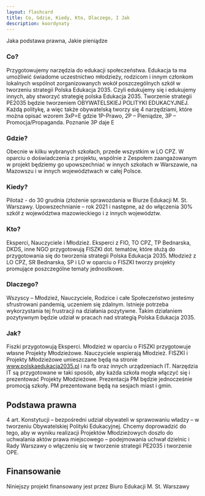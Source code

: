 ```yaml
---
layout: flashcard
title: Co, Gdzie, Kiedy, Kto, Dlaczego, I Jak
description: koordynaty
---
```


Jaka podstawa prawna, Jakie pieniądze

### Co? 
Przygotowujemy narzędzia do edukacji społeczeństwa. Edukacja ta ma umożliwić
świadome uczestnictwo młodzieży, rodzicom i innym członkom lokalnych wspólnot
zorganizowanych wokół poszczególnych szkół w tworzeniu strategii Polska Edukacja 2035.
Czyli edukujemy się i edukujemy innych, aby stworzyć strategię polska Edukacja 2035.
Tworzenie strategii PE2035 będzie tworzeniem OBYWATELSKIEJ POLITYKI EDUKACYJNEJ.
Każdą politykę, a więc także obywatelską tworzy się 4 narzędziami, które można opisać
wzorem 3xP=E gdzie 1P-Prawo, 2P – Pieniądze, 3P – Promocja/Propaganda. Poznanie 3P
daje E

### Gdzie? 
Obecnie w kilku wybranych szkołach, przede wszystkim w LO CPZ. W oparciu o
doświadczenia z projektu, wspólnie z Zespołem zaangażowanym w projekt będziemy go
upowszechniać w innych szkołach w Warszawie, na Mazowszu i w innych województwach w
całej Polsce.

### Kiedy? 
Pilotaż - do 30 grudnia (złożenie sprawozdania w Biurze Edukacji M. St. Warszawy.
Upowszechnianie – rok 2021 i następne, aż do włączenia 30% szkół z województwa
mazowieckiego i z innych województw.

### Kto? 
Eksperci, Nauczyciele i Młodzież. Eksperci z FIO, TO CPZ, TP Bednarska, DKDS, inne NGO
przygotowują FISZKI dot. tematów, które służą do przygotowania się do tworzenia strategii
Polska Edukacja 2035. Młodzież z LO CPZ, SR Bednarska, SP i LO w oparciu o FISZKI tworzy
projekty promujące poszczególne tematy jednostkowe.

### Dlaczego? 
Wszyscy – Młodzież, Nauczyciele, Rodzice i całe Społeczeństwo jesteśmy
sfrustrowani pandemią, uczeniem się zdalnym. Istnieje potrzeba wykorzystania tej frustracji
na działania pozytywne. Takim działaniem pozytywnym będzie udział w pracach nad strategią
Polska Edukacja 2035.

### Jak? 
Fiszki przygotowują Eksperci. Młodzież w oparciu o FISZKI przygotowuje własne Projekty
Młodzieżowe. Nauczyciele wspierają Młodzież. FISZKI i Projekty Młodzieżowe umieszczane
będą na stronie www.polskaedukacja2035.pl i na fb oraz innych urządzeniach IT. Narzędzia IT
są przygotowane w taki sposób, aby każda szkoła mogła włączyć się i prezentować Projekty
Młodzieżowe. Prezentacja PM będzie jednocześnie promocją szkoły. PM prezentowane będą
na sesjach miast i gmin.

## Podstawa prawna 
4 art. Konstytucji – bezpośredni udział obywateli w sprawowaniu władzy
– w tworzeniu Obywatelskiej Polityki Edukacyjnej. Chcemy doprowadzić do tego, aby w
wyniku realizacji Projektów Młodzieżowych doszło do uchwalania aktów prawa miejscowego
– podejmowania uchwał dzielnic i Rady Warszawy o włączeniu się w tworzenie strategii
PE2035 i tworzenie OPE.

## Finansowanie
Niniejszy projekt finansowany jest przez Biuro Edukacji M. St. Warszawy
